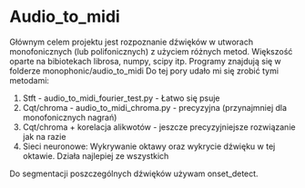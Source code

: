 # Audio_to_midi

Głównym celem projektu jest rozpoznanie dźwięków w utworach monofonicznych (lub polifonicznych) z użyciem różnych metod. Większość oparte na bibiotekach librosa, numpy, scipy itp.
Programy znajdują się w folderze monophonic/audio_to_midi
Do tej pory udało mi się zrobić tymi metodami:

1. Stft - audio_to_midi_fourier_test.py - Łatwo się psuje
2. Cqt/chroma - audio_to_midi_chroma.py - precyzyjna (przynajmniej dla monofonicznych nagrań)
3. Cqt/chroma + korelacja alikwotów - jeszcze precyzyjniejsze rozwiązanie jak na razie
4. Sieci neuronowe:
   Wykrywanie oktawy oraz wykrycie dźwięku w tej oktawie.
   Działa najlepiej ze wszystkich
   
Do segmentacji poszczególnych dźwięków używam onset_detect.

